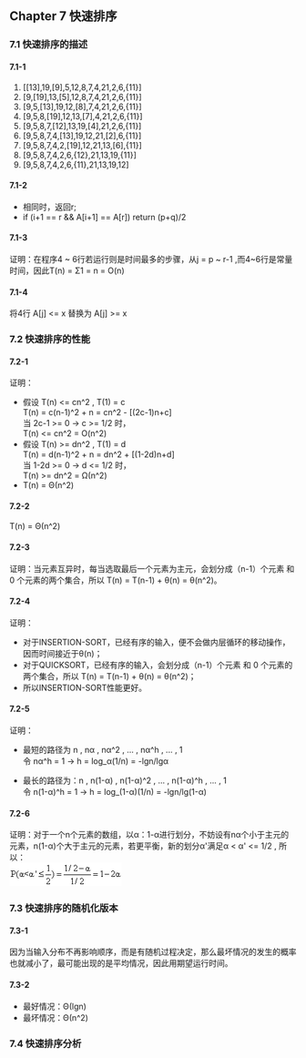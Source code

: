 ## Chapter 7  快速排序

### 7.1 快速排序的描述

#### 7.1-1
1. [[13],19,[9],5,12,8,7,4,21,2,6,{11}]
2. [9,[19],13,[5],12,8,7,4,21,2,6,{11}]
3. [9,5,[13],19,12,[8],7,4,21,2,6,{11}]
4. [9,5,8,[19],12,13,[7],4,21,2,6,{11}]
5. [9,5,8,7,[12],13,19,[4],21,2,6,{11}]
6. [9,5,8,7,4,[13],19,12,21,[2],6,{11}]
7. [9,5,8,7,4,2,[19],12,21,13,[6],{11}]
8. [9,5,8,7,4,2,6,{12},21,13,19,{11}]
9. [9,5,8,7,4,2,6,{11},21,13,19,12]

#### 7.1-2  
* 相同时，返回r;
* if (i+1 == r && A[i+1] == A[r])  return (p+q)/2    

#### 7.1-3
证明：在程序4 ~ 6行若运行则是时间最多的步骤，从j = p ~ r-1 ,而4~6行是常量时间，因此T(n) = Σ1 = n = O(n)    

#### 7.1-4
将4行 A[j] <= x 替换为 A[j] >= x    

### 7.2 快速排序的性能

#### 7.2-1
证明：
* 假设 T(n) <= cn^2 , T(1) = c   
T(n) = c(n-1)^2 + n = cn^2 - [(2c-1)n+c]    
当 2c-1 >= 0 -> c >= 1/2 时，    
T(n) <= cn^2 = O(n^2)    
* 假设 T(n) >= dn^2 , T(1) = d   
T(n) = d(n-1)^2 + n = dn^2 + [(1-2d)n+d]   
当 1-2d >= 0 -> d <= 1/2 时，   
T(n) >= dn^2 = Ω(n^2)    
* T(n) = Θ(n^2)    

#### 7.2-2
T(n) = Θ(n^2)   

#### 7.2-3
证明：当元素互异时，每当选取最后一个元素为主元，会划分成（n-1）个元素 和 0 个元素的两个集合，所以 T(n) = T(n-1) + θ(n) = θ(n^2)。   

#### 7.2-4
证明：   
* 对于INSERTION-SORT，已经有序的输入，便不会做内层循环的移动操作，因而时间接近于θ(n)；
* 对于QUICKSORT，已经有序的输入，会划分成（n-1）个元素 和 0 个元素的两个集合，所以 T(n) = T(n-1) + θ(n) = θ(n^2)；
* 所以INSERTION-SORT性能更好。

#### 7.2-5
证明：  
* 最短的路径为 n , nα , nα^2 , ... , nα^h , ... , 1    
令 nα^h = 1 -> h = log_α(1/n) = -lgn/lgα    

* 最长的路径为：n , n(1-α) , n(1-α)^2 , ... , n(1-α)^h , ... , 1   
令 n(1-α)^h = 1 -> h = log_(1-α)(1/n) = -lgn/lg(1-α)      

#### 7.2-6   
证明：对于一个n个元素的数组，以α：1-α进行划分，不妨设有nα个小于主元的元素，n(1-α)个大于主元的元素，若更平衡，新的划分α'满足α < α' <= 1/2 , 所以：  
![726](img/726.gif)

### 7.3 快速排序的随机化版本

#### 7.3-1
因为当输入分布不再影响顺序，而是有随机过程决定，那么最坏情况的发生的概率也就减小了，最可能出现的是平均情况，因此用期望运行时间。

#### 7.3-2
* 最好情况：Θ(lgn)   
* 最坏情况：Θ(n^2)    

### 7.4 快速排序分析  
 
